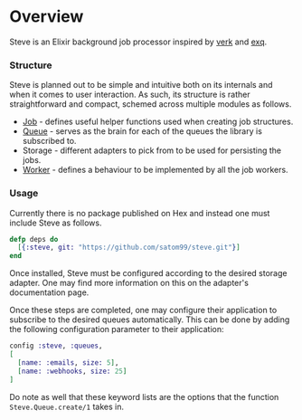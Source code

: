 # Overview

Steve is an Elixir background job processor inspired by
[verk](https://github.com/edgurgel/verk) and
[exq](https://github.com/akira/exq).

### Structure

Steve is planned out to be simple and intuitive
both on its internals and when it comes to user
interaction. As such, its structure is rather
straightforward and compact, schemed across multiple
modules as follows.

- [Job](./Steve.Job.html) - defines useful helper
functions used when creating job structures.
- [Queue](./Steve.Queue.html) - serves as the brain
for each of the queues the library is subscribed to.
- Storage - different adapters to pick from to be
used for persisting the jobs.
- [Worker](./Steve.Worker.html) - defines a behaviour
to be implemented by all the job workers.

### Usage

Currently there is no package published on Hex and
instead one must include Steve as follows.

```elixir
defp deps do
  [{:steve, git: "https://github.com/satom99/steve.git"}]
end
```

Once installed, Steve must be configured according to the
desired storage adapter. One may find more information on
this on the adapter's documentation page.

Once these steps are completed, one may configure their
application to subscribe to the desired queues automatically.
This can be done by adding the following configuration parameter
to their application:

```elixir
config :steve, :queues,
[
  [name: :emails, size: 5],
  [name: :webhooks, size: 25]
]
```
Do note as well that these keyword lists are the options that the function
`Steve.Queue.create/1` takes in.

